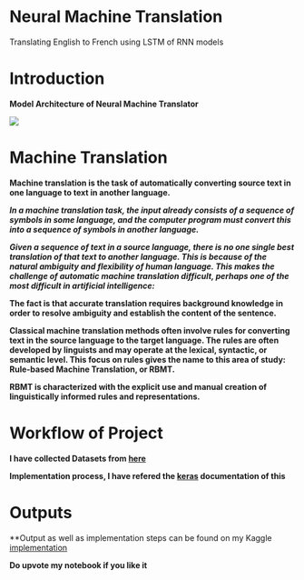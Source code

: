 # Neural Machine Translation
Translating English to French using LSTM of RNN models

# Introduction
**Model Architecture of Neural Machine Translator**

![](https://miro.medium.com/max/550/1*BbF4o_uKCRKerXpZiJBlpg.png)

# Machine Translation
**Machine translation is the task of automatically converting source text in one language to text in another language.**

***In a machine translation task, the input already consists of a sequence of symbols in some language, and the computer program must convert this into a sequence of symbols in another language.***

***Given a sequence of text in a source language, there is no one single best translation of that text to another language. This is because of the natural ambiguity and flexibility of human language. This makes the challenge of automatic machine translation difficult, perhaps one of the most difficult in artificial intelligence:***

**The fact is that accurate translation requires background knowledge in order to resolve ambiguity and establish the content of the sentence.**

**Classical machine translation methods often involve rules for converting text in the source language to the target language. The rules are often developed by linguists and may operate at the lexical, syntactic, or semantic level. This focus on rules gives the name to this area of study: Rule-based Machine Translation, or RBMT.**

**RBMT is characterized with the explicit use and manual creation of linguistically informed rules and representations.**

# Workflow of Project
**I have collected Datasets from [here](https://www.kaggle.com/digvijayyadav/frenchenglish)**

**Implementation process, I have refered the [keras](https://github.com/keras-team/keras/blob/master/examples/lstm_seq2seq.py) documentation of this**

# Outputs
**Output as well as implementation steps can be found on my Kaggle [implementation](https://www.kaggle.com/digvijayyadav/neural-machine-translation-de-l-anglais-vers-le-f/data#Model-Developement)

**Do upvote my notebook if you like it**
